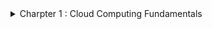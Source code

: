 <details>
<summary> Charpter 1 : Cloud Computing Fundamentals </summary>
<br>

<details>
**Understanding Cloud Concepts**

**What is cloud?**

Cloud computing is a technology that allows individuals and businesses to access and store data and applications over the internet instead of on a local computer or server.

**On-Demand Self-Service**

Consumers can automatically provision resources as needed without direct interaction with the cloud service provider. They can access additional compute power, storage, new websites, or database services on demand. This flexibility allows them to expand or reduce services without requiring human assistance from the provider.

**Broad Network Access**

Services are accessible across the network from various devices, including client devices and traditional servers. These cloud-based resources can be accessed via local on-premises networks, the internet, or both, making them potentially globally accessible

**Resource Pooling**

The cloud service provider (CSP) pools resources in a multitenant model and dynamically allocates them on demand, abstracting the specific distribution of hardware from consumers. CSPs manage and optimize network, storage, and compute capabilities, ensuring consumers can access these resources without knowing or caring about their physical locations, which may change with each use.

**Rapid Elasticity**

Resources in cloud computing are provisioned and released to match demand, either automatically or manually. Unlike traditional capital expenditures for fixed server resources, cloud-based resources are dynamically allocated, ensuring efficient utilization. This is especially beneficial for businesses with fluctuating resource needs, such as retail with seasonal demand spikes, as they no longer need to purchase and maintain underutilized servers.

**Measured Service**

Cloud service providers (CSPs) meter resource utilization, enabling efficient and dynamic allocation. This metering allows CSPs to accurately bill consumers for the exact amount of resources consumed.

</details>

<details>
**Cloud Computing Ecosystems**

**Consumers of Services**

Everyday end-users utilize cloud services in their daily business activities without needing to understand the underlying infrastructure.

Examples include:

**Microsoft OneDrive**: A file hosting and synchronization service for storing and sharing files accessible from PCs, Macs, and mobile devices.

**Google Drive**: A cloud storage and file backup service offering free storage, collaboration on documents, and file sharing.

**iCloud**: A cloud storage service by Apple for storing photos, videos, documents, and other files, accessible across Apple devices.

**Providers of Services**

Cloud providers offer a wide range of services, from infrastructure to applications and tools. 
Prominent providers include:

**Amazon Web Services (AWS)**: A comprehensive platform by Amazon offering computing power, storage, databases, networking, analytics, machine learning, and more.

**Microsoft Azure**: A cloud computing platform by Microsoft for building, deploying, and managing applications and services via Microsoft-managed data centers.

**Google Cloud Platform (GCP)**: A suite of cloud services by Google, providing infrastructure, storage, AI, machine learning, data analytics, and more.

**IBM Cloud**: A collection of services by IBM offering IaaS, PaaS, and SaaS solutions, as well as tools for data analytics, AI, and blockchain.

**Oracle Cloud Infrastructure**: An IaaS platform by Oracle with services including compute, storage, networking, database, and applications, focused on enterprise workloads.

**Alibaba Cloud**: The cloud computing arm of Alibaba Group, offering a wide range of services including computing, storage, networking, database, AI, and security, with a strong presence in the Asia-Pacific region.

**Designer of Services**

These companies specialize in designing and implementing cloud technologies, often within specific cloud ecosystems or to enhance packaged cloud applications:

**Accenture**: Offers cloud consulting and implementation services, helping businesses deploy cloud solutions and manage cloud environments effectively.

**Deloitte**: Provides cloud technology consulting services, assisting organizations in developing cloud strategies, designing architectures, and implementing cloud solutions across various industries.

**Capgemini**: Offers cloud transformation services, helping businesses design and implement cloud architectures, optimize cloud environments, and drive digital transformation using cloud technologies.

**IBM**: Provides cloud consulting and design services, specializing in hybrid cloud architectures, cloud-based application development, and integrating emerging technologies like AI and blockchain.

**PricewaterhouseCoopers (PwC)**: Offers cloud technology consulting services focused on cloud strategy, optimization, compliance, and security, helping businesses navigate cloud environments effectively.

**Cognizant**: Provides cloud technology services, assisting organizations with cloud solution design, application migration, and optimizing cloud infrastructure for improved performance.

**Wipro**: Offers cloud consulting and implementation services, helping businesses develop cloud strategies, build cloud-native applications, and ensure seamless integration across cloud platforms.

**Tata Consultancy Services (TCS)**: Provides cloud technology solutions, specializing in cloud strategy development, architecture design, and implementing cloud-based applications and services.

**Infosys**: Offers cloud consulting and implementation services, assisting businesses in designing, migrating, and optimizing cloud solutions to enhance operational efficiency and scalability.

**DXC Technology**: Provides cloud consulting and implementation services, focusing on cloud architecture design, application migration, and managing cloud environments for businesses.

</details>

<details>

**Understanding Cloud Deployment Models**

**Cloud Components and Clients**
There are three main components in a cloud services solution. The first component is the client platform from which the cloud services are being accessed. The second is the data center where the cloud services are being hosted. The final component is the network connection between those two points.

Cloud Service Component  Role

CSP data center          Hosts cloud services

Client                   Means of access to cloud services for consumer

Network                  Path between cloud services and client devices

Leading cloud service providers like Microsoft and Amazon operate extensive global networks of data centers. These facilities are engineered with redundancy to ensure continuous power supply, internet connectivity, and physical security. Within these data centers, cloud services are hosted, offering diverse functionalities.

Cloud services cater to a broad spectrum of users, including individuals and businesses, across various platforms. These services encompass storage, email, e-commerce, office suites, and development environments. Users access these services from devices such as phones, tablets, computers, IoT devices, and servers, running operating systems like Windows, macOS, Linux, iOS, and Android.

Cloud infrastructure can be managed internally by an organization or outsourced to a CSP that serves multiple clients. Hybrid solutions combine these approaches. Network connections linking client devices to CSP data centers can be private, public via the internet, or cellular, tailored to specific organizational needs.

Deployment models include:

**Public Cloud**: Managed by a CSP, serving external customers who share resources.
**Private Cloud**: Dedicated to a single organization, offering enhanced control and privacy.
**Hybrid Cloud**: Combines public, private, or community deployments to optimize flexibility and performance based on varying needs.

![image](https://github.com/Thuthukanii/Cloud-Computing/assets/104025247/6e82434d-cf3a-41ba-bad1-d95c1bc40d22)

**Public Cloud**

The public cloud is a comprehensive set of hardware, networking, storage, services, applications, and interfaces managed by third-party providers for use by businesses and individuals. Customers access these services via subscription models, paying for usage rather than owning physical infrastructure.

Cloud service providers (CSPs) create scalable data centers that abstract underlying infrastructure details from consumers. Resources are dynamically allocated to meet current demand, offering flexibility and scalability. Public clouds provide extensive options for computing, storage, and specialized services like GPUs for data science and application development.

Public cloud offerings include APIs, security features, and specialized infrastructure tailored to diverse workload requirements. While typically multi-tenant, some providers offer dedicated instances for customers needing physical isolation due to governance or compliance requirements, though this may not yield the same cost savings as multi-tenancy.

Major public cloud vendors like Amazon and Microsoft are synonymous with cloud computing, although they also provide private cloud deployment options alongside their public offerings.

**Private Cloud**

A private cloud is a dedicated set of hardware, networking, storage, services, applications, and interfaces owned and operated by an organization for exclusive use by its employees, partners, or customers. It can be managed internally or by a third party solely for one enterprise, providing complete control over deployment while leveraging cloud benefits. This model is favored by large enterprises seeking stringent control, governance, security, and compliance, operating behind a firewall and not accessible to the public.

Public cloud vendors are increasingly offering on-premises appliances that mirror their cloud services, installed within customer data centers behind firewalls. These appliances provide scalability, cost-efficiency, and cloud advantages while maintaining data on-site. The deployment model may involve vendor-managed appliances billed like public cloud services, or customer-owned appliances for greater control and maintenance.

This approach addresses security concerns and regulatory requirements that may restrict the use of public cloud, such as in industries like banking where data confidentiality is critical.

</details>

<details>

**Hybrid Cloud**

A hybrid cloud environment combines private cloud infrastructure with public cloud services, integrating them to address business needs effectively. The goal is to create a unified, automated, and well-managed computing environment where end-users seamlessly access technology services without distinguishing between on-premises and cloud resources.

Multicloud refers to using multiple public cloud services within an organization. Initially driven by different teams or units adopting various public clouds, multicloud environments require management for visibility, control, and operational efficiency across platforms.

Corporate computing involves integrating multiple public services with private clouds and data centers to enhance overall computing capabilities. Not all mixed cloud usage scenarios qualify as hybrid or multicloud environments:

**Not Hybrid/Multicloud**:

Using a public cloud service for isolated development without integration with private cloud or data center.
Utilizing a SaaS application without data movement to internal data centers.
Standardizing different divisions on separate public clouds without inter-cloud operations.

**Hybrid/Multicloud**:

Integrating public development platforms that exchange data with private cloud or data center applications.
Leveraging SaaS applications that interact with private or data center resources.
Designing business processes as services to connect multiple cloud environments seamlessly.
Ingesting data from various cloud sources into a SaaS analytics platform.
Flexibly moving workloads across public clouds based on cost or performance considerations.
  
</details>

<details>

A Virtual Private Cloud (VPC), also known as Cloud Within a Cloud, involves hosting an organization's cloud services within a public cloud provider's infrastructure but in an isolated segment. This segment ensures that the organization's resources are private and not shared with other companies, while the public cloud environment provides scalability and flexibility.

**Key points about Virtual Private Cloud (VPC)**:

Definition: A VPC is a logical isolation of cloud services within a public cloud provider's infrastructure.

Isolation: Resources are segregated to ensure privacy and security, though they reside within a public cloud.

Administration: The organization retains full administrative control and responsibility over its VPC resources.

Scalability: VPCs leverage the scalability of the public cloud infrastructure, accommodating varying resource demands.

Comparison with Private Cloud: Differs from a private cloud, which involves physical isolation in a dedicated data center or infrastructure, potentially limiting scalability compared to VPCs.

Virtual Private Clouds are examples of single-tenant deployments within a public cloud setting, offering organizations both the benefits of public cloud scalability and the privacy of dedicated resources.

**Multitenancy**:
Multitenancy is the model used in public cloud deployments where multiple consumers, known as tenants, share computing resources managed by a CSP. This shared resource utilization contrasts with VPC deployments where resources are isolated for individual organizations. Multitenancy enables cost benefits through efficient resource sharing among multiple users within the same cloud infrastructure.

**Multi-cloud**:
Multi-cloud refers to various configurations where organizations use services from multiple public cloud providers (such as AWS and Azure) and possibly from a private cloud infrastructure. This approach reduces dependence on a single vendor, enhances service flexibility and choice, allows better control over data geographic location, and improves disaster mitigation capabilities.

</details>

<details>

Cloud Delivery Methods

**Cloud Service Models Overview**:

Cloud computing simplifies operations by offloading responsibilities traditionally managed in a client-server model. Instead of purchasing and managing complex hardware, companies can delegate these tasks to a Cloud Service Provider (CSP), adjusting resource usage as needed.

**Infrastructure as a Service (IaaS)**:

Description: Provides hardware infrastructure on demand, including servers, storage, networking, and virtualization resources.

Responsibilities:
Consumer: Manages the operating system, applications, and data hosted on the virtual machines.
CSP: Handles physical hardware management, firmware updates, and ensures hardware compatibility.
Examples: AWS EC2, Microsoft Azure VMs, Rackspace, Digital Ocean.

**Platform as a Service (PaaS)**:

Description: Offers a platform for developing, testing, and deploying applications without managing underlying infrastructure.

Responsibilities:
Consumer: Develops and maintains applications and data hosted on the platform.
CSP: Manages the underlying infrastructure, runtime, middleware, and development tools.
Examples: Google App Engine, Heroku, Microsoft Azure App Services, AWS ElasticBeanstalk, Salesforce.

**Software as a Service (SaaS)**:

Description: Delivers software applications over the internet on a subscription basis, eliminating the need for installation and maintenance by the user.

Responsibilities:
Consumer: Uses the application and its data without managing underlying infrastructure, operating system, or software updates.
CSP: Manages all aspects of the application, including infrastructure, software updates, security, and data.
Examples: Salesforce, Google Workspace (formerly G Suite), Microsoft Office 365 WebEx, Dropbox, Netflix.

Each cloud service model offers varying levels of control and responsibility, catering to different user needs from infrastructure provisioning to fully managed applications, facilitating scalable and flexible IT solutions.
  
</details>

<details>

**The Computing Resources Life Cycle**

Cloud computing revolutionizes IT infrastructure management by enabling users to lease computing resources on-demand, paying only for what they use. This contrasts sharply with traditional data centers where hardware must be purchased upfront, regardless of actual usage.

Self-Service Provisioning and Elasticity:

**Self-Service**: Cloud consumers can instantly select, configure, and deploy services through a user-friendly interface, bypassing lengthy procurement processes typical in traditional IT setups.

**Elasticity**: Cloud resources can dynamically adjust their capacity to match demand. For example, storage can expand or contract based on data volume, optimizing costs and performance.

Dynamic Workload Management:

Workloads in cloud environments are independent services or collections of code. Proper workload management involves selecting the right cloud environment (public, private, or hybrid) based on performance, compliance, and legacy system integration needs.

**Multicloud Strategy**: Leveraging multiple cloud providers allows organizations to optimize performance, reliability, and cost across different geographic regions or service levels.

Lifecycle and Optimization:

**Data and Application Lifecycle**: Understanding how applications and data move through different stages of demand (increasing or decreasing) helps in optimizing resource allocation and cost management.

**Migration and Integration**: Efficient management requires seamless integration across hybrid or multicloud environments, ensuring data security, governance, and operational continuity.

Management Services:

**Network Monitoring**: Ensures uptime and performance of cloud applications by monitoring and managing network resources.

**Health Monitoring**: Proactively identifies and resolves potential issues in application and workload performance.

**Security and Governance**: Protects applications and data across cloud environments, ensuring compliance with regulatory requirements.

**Data Management**: Facilitates seamless data movement and integration between cloud and on-premises environments.

**Interface Integration**: Ensures smooth operation and communication between different cloud services and environments.

Cloud computing’s flexibility and scalability empower organizations to optimize IT operations, enhance agility, and strategically manage resources across diverse cloud platforms.
  
</details>

</details>
